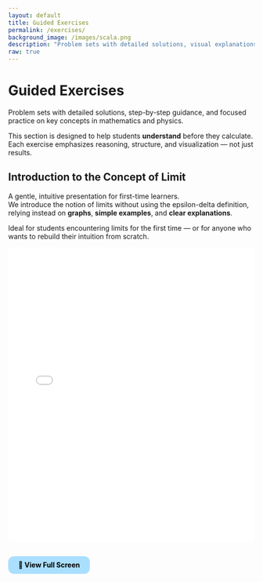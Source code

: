 ```yaml
---
layout: default
title: Guided Exercises
permalink: /exercises/
background_image: /images/scala.png
description: "Problem sets with detailed solutions, visual explanations, and step-by-step guidance on math and physics concepts."
raw: true
---
```


<div class="content-box">

# Guided Exercises

Problem sets with detailed solutions, step-by-step guidance, and focused practice on key concepts in mathematics and physics.

This section is designed to help students **understand** before they calculate. Each exercise emphasizes reasoning, structure, and visualization — not just results.

</div>

<div class="content-box">

## Introduction to the Concept of Limit

A gentle, intuitive presentation for first-time learners.  
We introduce the notion of limits without using the epsilon-delta definition, relying instead on **graphs**, **simple examples**, and **clear explanations**.

Ideal for students encountering limits for the first time — or for anyone who wants to rebuild their intuition from scratch.

</div>

<div class="content-box">

<iframe 
  src="/exercises/intro-limits.pdf#toolbar=0" 
  width="100%" 
  height="600px" 
  allowfullscreen 
  style="border: none;">
</iframe>

<a href="/exercises/intro-limits.pdf" 
   target="_blank" 
   style="
     display: inline-block; 
     margin-top: 1rem; 
     padding: 0.6rem 1.3rem; 
     background-color: #aadfff; 
     color: black; 
     font-weight: bold; 
     border-radius: 12px; 
     text-decoration: none; 
     transition: background 0.3s;" 
   onmouseover="this.style.backgroundColor='#ffffff'" 
   onmouseout="this.style.backgroundColor='#aadfff'">
🔎 View Full Screen
</a>

</div>
